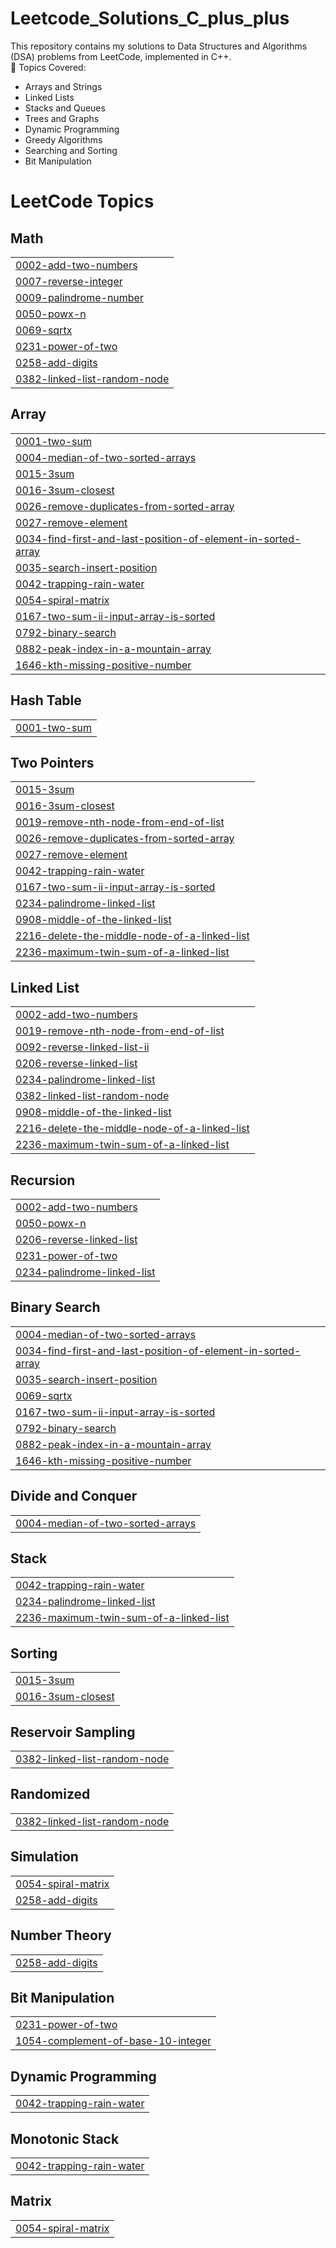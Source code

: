 # Leetcode_Solutions_C_plus_plus
This repository contains my solutions to Data Structures and Algorithms (DSA) problems from LeetCode, implemented in C++.   
🔹 Topics Covered: 
- Arrays and Strings
- Linked Lists
- Stacks and Queues
- Trees and Graphs 
- Dynamic Programming
- Greedy Algorithms 
- Searching and Sorting 
- Bit Manipulation

<!---LeetCode Topics Start-->
# LeetCode Topics
## Math
|  |
| ------- |
| [0002-add-two-numbers](https://github.com/TA173157/Leetcode_Solutions_C_plus_plus/tree/master/0002-add-two-numbers) |
| [0007-reverse-integer](https://github.com/TA173157/Leetcode_Solutions_C_plus_plus/tree/master/0007-reverse-integer) |
| [0009-palindrome-number](https://github.com/TA173157/Leetcode_Solutions_C_plus_plus/tree/master/0009-palindrome-number) |
| [0050-powx-n](https://github.com/TA173157/Leetcode_Solutions_C_plus_plus/tree/master/0050-powx-n) |
| [0069-sqrtx](https://github.com/TA173157/Leetcode_Solutions_C_plus_plus/tree/master/0069-sqrtx) |
| [0231-power-of-two](https://github.com/TA173157/Leetcode_Solutions_C_plus_plus/tree/master/0231-power-of-two) |
| [0258-add-digits](https://github.com/TA173157/Leetcode_Solutions_C_plus_plus/tree/master/0258-add-digits) |
| [0382-linked-list-random-node](https://github.com/TA173157/Leetcode_Solutions_C_plus_plus/tree/master/0382-linked-list-random-node) |
## Array
|  |
| ------- |
| [0001-two-sum](https://github.com/TA173157/Leetcode_Solutions_C_plus_plus/tree/master/0001-two-sum) |
| [0004-median-of-two-sorted-arrays](https://github.com/TA173157/Leetcode_Solutions_C_plus_plus/tree/master/0004-median-of-two-sorted-arrays) |
| [0015-3sum](https://github.com/TA173157/Leetcode_Solutions_C_plus_plus/tree/master/0015-3sum) |
| [0016-3sum-closest](https://github.com/TA173157/Leetcode_Solutions_C_plus_plus/tree/master/0016-3sum-closest) |
| [0026-remove-duplicates-from-sorted-array](https://github.com/TA173157/Leetcode_Solutions_C_plus_plus/tree/master/0026-remove-duplicates-from-sorted-array) |
| [0027-remove-element](https://github.com/TA173157/Leetcode_Solutions_C_plus_plus/tree/master/0027-remove-element) |
| [0034-find-first-and-last-position-of-element-in-sorted-array](https://github.com/TA173157/Leetcode_Solutions_C_plus_plus/tree/master/0034-find-first-and-last-position-of-element-in-sorted-array) |
| [0035-search-insert-position](https://github.com/TA173157/Leetcode_Solutions_C_plus_plus/tree/master/0035-search-insert-position) |
| [0042-trapping-rain-water](https://github.com/TA173157/Leetcode_Solutions_C_plus_plus/tree/master/0042-trapping-rain-water) |
| [0054-spiral-matrix](https://github.com/TA173157/Leetcode_Solutions_C_plus_plus/tree/master/0054-spiral-matrix) |
| [0167-two-sum-ii-input-array-is-sorted](https://github.com/TA173157/Leetcode_Solutions_C_plus_plus/tree/master/0167-two-sum-ii-input-array-is-sorted) |
| [0792-binary-search](https://github.com/TA173157/Leetcode_Solutions_C_plus_plus/tree/master/0792-binary-search) |
| [0882-peak-index-in-a-mountain-array](https://github.com/TA173157/Leetcode_Solutions_C_plus_plus/tree/master/0882-peak-index-in-a-mountain-array) |
| [1646-kth-missing-positive-number](https://github.com/TA173157/Leetcode_Solutions_C_plus_plus/tree/master/1646-kth-missing-positive-number) |
## Hash Table
|  |
| ------- |
| [0001-two-sum](https://github.com/TA173157/Leetcode_Solutions_C_plus_plus/tree/master/0001-two-sum) |
## Two Pointers
|  |
| ------- |
| [0015-3sum](https://github.com/TA173157/Leetcode_Solutions_C_plus_plus/tree/master/0015-3sum) |
| [0016-3sum-closest](https://github.com/TA173157/Leetcode_Solutions_C_plus_plus/tree/master/0016-3sum-closest) |
| [0019-remove-nth-node-from-end-of-list](https://github.com/TA173157/Leetcode_Solutions_C_plus_plus/tree/master/0019-remove-nth-node-from-end-of-list) |
| [0026-remove-duplicates-from-sorted-array](https://github.com/TA173157/Leetcode_Solutions_C_plus_plus/tree/master/0026-remove-duplicates-from-sorted-array) |
| [0027-remove-element](https://github.com/TA173157/Leetcode_Solutions_C_plus_plus/tree/master/0027-remove-element) |
| [0042-trapping-rain-water](https://github.com/TA173157/Leetcode_Solutions_C_plus_plus/tree/master/0042-trapping-rain-water) |
| [0167-two-sum-ii-input-array-is-sorted](https://github.com/TA173157/Leetcode_Solutions_C_plus_plus/tree/master/0167-two-sum-ii-input-array-is-sorted) |
| [0234-palindrome-linked-list](https://github.com/TA173157/Leetcode_Solutions_C_plus_plus/tree/master/0234-palindrome-linked-list) |
| [0908-middle-of-the-linked-list](https://github.com/TA173157/Leetcode_Solutions_C_plus_plus/tree/master/0908-middle-of-the-linked-list) |
| [2216-delete-the-middle-node-of-a-linked-list](https://github.com/TA173157/Leetcode_Solutions_C_plus_plus/tree/master/2216-delete-the-middle-node-of-a-linked-list) |
| [2236-maximum-twin-sum-of-a-linked-list](https://github.com/TA173157/Leetcode_Solutions_C_plus_plus/tree/master/2236-maximum-twin-sum-of-a-linked-list) |
## Linked List
|  |
| ------- |
| [0002-add-two-numbers](https://github.com/TA173157/Leetcode_Solutions_C_plus_plus/tree/master/0002-add-two-numbers) |
| [0019-remove-nth-node-from-end-of-list](https://github.com/TA173157/Leetcode_Solutions_C_plus_plus/tree/master/0019-remove-nth-node-from-end-of-list) |
| [0092-reverse-linked-list-ii](https://github.com/TA173157/Leetcode_Solutions_C_plus_plus/tree/master/0092-reverse-linked-list-ii) |
| [0206-reverse-linked-list](https://github.com/TA173157/Leetcode_Solutions_C_plus_plus/tree/master/0206-reverse-linked-list) |
| [0234-palindrome-linked-list](https://github.com/TA173157/Leetcode_Solutions_C_plus_plus/tree/master/0234-palindrome-linked-list) |
| [0382-linked-list-random-node](https://github.com/TA173157/Leetcode_Solutions_C_plus_plus/tree/master/0382-linked-list-random-node) |
| [0908-middle-of-the-linked-list](https://github.com/TA173157/Leetcode_Solutions_C_plus_plus/tree/master/0908-middle-of-the-linked-list) |
| [2216-delete-the-middle-node-of-a-linked-list](https://github.com/TA173157/Leetcode_Solutions_C_plus_plus/tree/master/2216-delete-the-middle-node-of-a-linked-list) |
| [2236-maximum-twin-sum-of-a-linked-list](https://github.com/TA173157/Leetcode_Solutions_C_plus_plus/tree/master/2236-maximum-twin-sum-of-a-linked-list) |
## Recursion
|  |
| ------- |
| [0002-add-two-numbers](https://github.com/TA173157/Leetcode_Solutions_C_plus_plus/tree/master/0002-add-two-numbers) |
| [0050-powx-n](https://github.com/TA173157/Leetcode_Solutions_C_plus_plus/tree/master/0050-powx-n) |
| [0206-reverse-linked-list](https://github.com/TA173157/Leetcode_Solutions_C_plus_plus/tree/master/0206-reverse-linked-list) |
| [0231-power-of-two](https://github.com/TA173157/Leetcode_Solutions_C_plus_plus/tree/master/0231-power-of-two) |
| [0234-palindrome-linked-list](https://github.com/TA173157/Leetcode_Solutions_C_plus_plus/tree/master/0234-palindrome-linked-list) |
## Binary Search
|  |
| ------- |
| [0004-median-of-two-sorted-arrays](https://github.com/TA173157/Leetcode_Solutions_C_plus_plus/tree/master/0004-median-of-two-sorted-arrays) |
| [0034-find-first-and-last-position-of-element-in-sorted-array](https://github.com/TA173157/Leetcode_Solutions_C_plus_plus/tree/master/0034-find-first-and-last-position-of-element-in-sorted-array) |
| [0035-search-insert-position](https://github.com/TA173157/Leetcode_Solutions_C_plus_plus/tree/master/0035-search-insert-position) |
| [0069-sqrtx](https://github.com/TA173157/Leetcode_Solutions_C_plus_plus/tree/master/0069-sqrtx) |
| [0167-two-sum-ii-input-array-is-sorted](https://github.com/TA173157/Leetcode_Solutions_C_plus_plus/tree/master/0167-two-sum-ii-input-array-is-sorted) |
| [0792-binary-search](https://github.com/TA173157/Leetcode_Solutions_C_plus_plus/tree/master/0792-binary-search) |
| [0882-peak-index-in-a-mountain-array](https://github.com/TA173157/Leetcode_Solutions_C_plus_plus/tree/master/0882-peak-index-in-a-mountain-array) |
| [1646-kth-missing-positive-number](https://github.com/TA173157/Leetcode_Solutions_C_plus_plus/tree/master/1646-kth-missing-positive-number) |
## Divide and Conquer
|  |
| ------- |
| [0004-median-of-two-sorted-arrays](https://github.com/TA173157/Leetcode_Solutions_C_plus_plus/tree/master/0004-median-of-two-sorted-arrays) |
## Stack
|  |
| ------- |
| [0042-trapping-rain-water](https://github.com/TA173157/Leetcode_Solutions_C_plus_plus/tree/master/0042-trapping-rain-water) |
| [0234-palindrome-linked-list](https://github.com/TA173157/Leetcode_Solutions_C_plus_plus/tree/master/0234-palindrome-linked-list) |
| [2236-maximum-twin-sum-of-a-linked-list](https://github.com/TA173157/Leetcode_Solutions_C_plus_plus/tree/master/2236-maximum-twin-sum-of-a-linked-list) |
## Sorting
|  |
| ------- |
| [0015-3sum](https://github.com/TA173157/Leetcode_Solutions_C_plus_plus/tree/master/0015-3sum) |
| [0016-3sum-closest](https://github.com/TA173157/Leetcode_Solutions_C_plus_plus/tree/master/0016-3sum-closest) |
## Reservoir Sampling
|  |
| ------- |
| [0382-linked-list-random-node](https://github.com/TA173157/Leetcode_Solutions_C_plus_plus/tree/master/0382-linked-list-random-node) |
## Randomized
|  |
| ------- |
| [0382-linked-list-random-node](https://github.com/TA173157/Leetcode_Solutions_C_plus_plus/tree/master/0382-linked-list-random-node) |
## Simulation
|  |
| ------- |
| [0054-spiral-matrix](https://github.com/TA173157/Leetcode_Solutions_C_plus_plus/tree/master/0054-spiral-matrix) |
| [0258-add-digits](https://github.com/TA173157/Leetcode_Solutions_C_plus_plus/tree/master/0258-add-digits) |
## Number Theory
|  |
| ------- |
| [0258-add-digits](https://github.com/TA173157/Leetcode_Solutions_C_plus_plus/tree/master/0258-add-digits) |
## Bit Manipulation
|  |
| ------- |
| [0231-power-of-two](https://github.com/TA173157/Leetcode_Solutions_C_plus_plus/tree/master/0231-power-of-two) |
| [1054-complement-of-base-10-integer](https://github.com/TA173157/Leetcode_Solutions_C_plus_plus/tree/master/1054-complement-of-base-10-integer) |
## Dynamic Programming
|  |
| ------- |
| [0042-trapping-rain-water](https://github.com/TA173157/Leetcode_Solutions_C_plus_plus/tree/master/0042-trapping-rain-water) |
## Monotonic Stack
|  |
| ------- |
| [0042-trapping-rain-water](https://github.com/TA173157/Leetcode_Solutions_C_plus_plus/tree/master/0042-trapping-rain-water) |
## Matrix
|  |
| ------- |
| [0054-spiral-matrix](https://github.com/TA173157/Leetcode_Solutions_C_plus_plus/tree/master/0054-spiral-matrix) |
<!---LeetCode Topics End-->